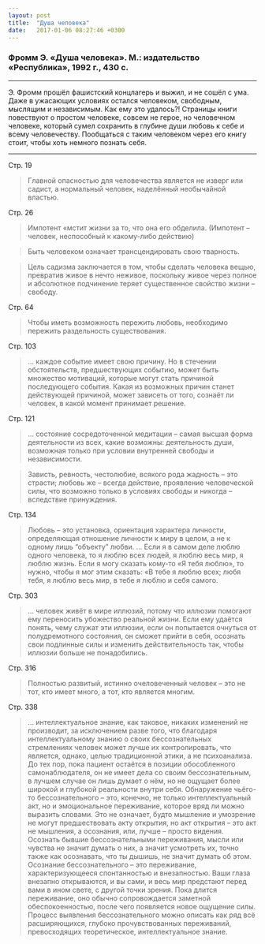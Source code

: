 ```yaml
---
layout: post
title:  "Душа человека"
date:   2017-01-06 08:27:46 +0300
---
```

### Фромм Э. «Душа человека». М.: издательство «Республика», 1992 г., 430 с.

___

Э. Фромм прошёл фашистский концлагерь и выжил, и не сошёл с ума. Даже в ужасающих условиях остался человеком, свободным, мыслящим и независимым. Как ему это удалось?! Страницы книги повествуют о простом человеке, совсем не герое, но человечном человеке, который сумел сохранить в глубине души любовь к себе и всему человечеству. Пообщаться с таким человеком через его книгу стоит, чтобы хоть немного познать себя.

___

Стр. 19

> Главной опасностью для человечества является не изверг или садист, а нормальный человек, наделённый необычайной властью.

Стр. 26

> Импотент «мстит жизни за то, что она его обделила. (Импотент – человек, неспособный к какому-либо действию)

> Быть человеком означает трансцендировать свою тварность.

> Цель садизма заключается в том, чтобы сделать человека вещью, превратив живое в нечто неживое, поскольку живое через полное и абсолютное подчинение теряет существенное свойство жизни – свободу.

Стр. 64

> Чтобы иметь возможность пережить любовь, необходимо пережить раздельность существования.

Стр. 103

> … каждое событие имеет свою причину. Но в стечении обстоятельств, предшествующих событию, может быть множество мотиваций, которые могут стать причиной последующего события. Какая из возможных причин станет действующей причиной, может зависеть от того, сознаёт ли человек, в какой момент принимает решение.

Стр. 121

> … состояние сосредоточенной медитации – самая высшая форма деятельности из всех, какие возможны: деятельность души, возможная только при условии внутренней свободы и независимости.

> Зависть, ревность, честолюбие, всякого рода жадность – это страсти; любовь же – всегда действие, проявление человеческой силы, что возможно только в условиях свободы и никогда – вследствие принуждения.

Стр. 134

> Любовь – это установка, ориентация характера личности, определяющая отношение личности к миру в целом, а не к одному лишь “объекту” любви. … Если я в самом деле люблю одного человека, то я люблю всех людей, я люблю весь мир, я люблю жизнь. Если я могу сказать кому-то «Я тебя люблю», то нужно, чтобы я мог этим сказать: «В тебе я люблю всех; любя тебя, я люблю весь мир, в тебе я люблю и себя самого.

Стр. 303 

> … человек живёт в мире иллюзий, потому что иллюзии помогают ему переносить убожество реальной жизни. Если ему удаётся понять, чему служат эти иллюзии, если он попытается очнуться от полудремотного состояния, он сможет прийти в себя, осознать свои подлинные силы и изменить действительность так, чтобы иллюзии больше не понадобились.

Стр. 316

> Полностью развитый, истинно очеловеченный человек – это не тот, кто имеет много, а тот, кто является многим.

Стр. 338

>  … интеллектуальное знание, как таковое, никаких изменений не производит, за исключением разве того, что благодаря интеллектуальному знанию о своих бессознательных стремлениях человек может лучше их контролировать, что является, однако, целью традиционной этики, а не психоанализа. До тех пор, пока пациент остаётся в позиции обособленного самонаблюдателя, он не имеет дела со своим бессознательным, в лучшем случае он лишь думает о нём, но не ощущает более широкой и глубокой реальности внутри себя. Обнаружение чьёго-то бессознательного – это, конечно, не только интеллектуальный акт, но и эмоциональное переживание, которое вряд ли можно выразить словами. Это не означает, будто мышление и умозрение не могут предшествовать акту открытия, но акт открытия – это акт не мышления, а осознания, или, лучше – просто видения. Осознать бывшие бессознательными переживания, мысли или чувства не значит думать о них, а значит усмотреть их, точно также как осознавать, что ты дышишь, не значит думать об этом. Осознание бессознательного – это переживание, характеризующееся спонтанностью и внезапностью. Ваши глаза внезапно открываются, и вы сами, и весь мир предстают перед вами в ином свете, с другой точки зрения. Пока длится переживание, оно обычно сопровождается заметной обеспокоенностью, после чего появляется новое ощущение силы. Процесс выявления бессознательного можно описать как ряд всё расширяющихся, глубоко прочувствованных переживаний, превосходящих теоретическое, интеллектуальное знание.

